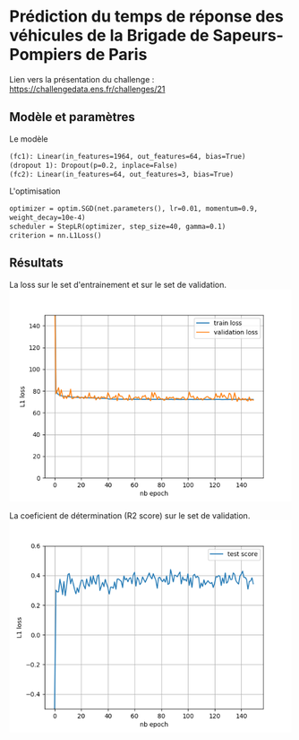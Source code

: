# Prédiction du temps de réponse des véhicules de la Brigade de Sapeurs-Pompiers de Paris

Lien vers la présentation du challenge : https://challengedata.ens.fr/challenges/21

## Modèle et paramètres

Le modèle
```
(fc1): Linear(in_features=1964, out_features=64, bias=True)
(dropout 1): Dropout(p=0.2, inplace=False)
(fc2): Linear(in_features=64, out_features=3, bias=True)
```

L'optimisation
```
optimizer = optim.SGD(net.parameters(), lr=0.01, momentum=0.9, weight_decay=10e-4)
scheduler = StepLR(optimizer, step_size=40, gamma=0.1)
criterion = nn.L1Loss()
```

## Résultats
La loss sur le set d'entrainement et sur le set de validation.
![](docs/loss.png)

La coeficient de détermination (R2 score) sur le set de validation.
![](docs/score.png)

